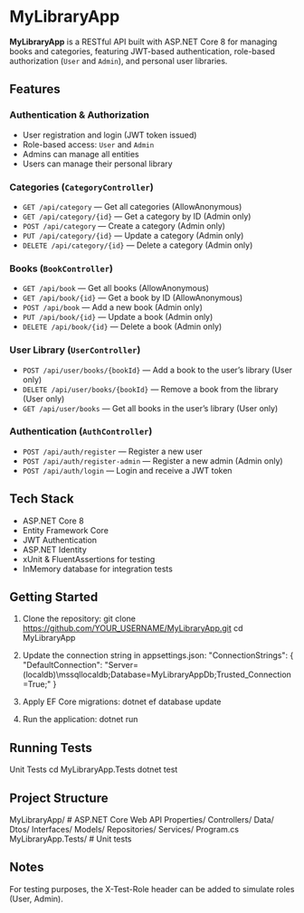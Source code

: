 # MyLibraryApp

**MyLibraryApp** is a RESTful API built with ASP.NET Core 8 for managing books and categories, featuring JWT-based authentication, role-based authorization (`User` and `Admin`), and personal user libraries.

## Features

### Authentication & Authorization
- User registration and login (JWT token issued)
- Role-based access: `User` and `Admin`
- Admins can manage all entities
- Users can manage their personal library

### Categories (`CategoryController`)
- `GET /api/category` — Get all categories (AllowAnonymous)
- `GET /api/category/{id}` — Get a category by ID (Admin only)
- `POST /api/category` — Create a category (Admin only)
- `PUT /api/category/{id}` — Update a category (Admin only)
- `DELETE /api/category/{id}` — Delete a category (Admin only)

### Books (`BookController`)
- `GET /api/book` — Get all books (AllowAnonymous)
- `GET /api/book/{id}` — Get a book by ID (AllowAnonymous)
- `POST /api/book` — Add a new book (Admin only)
- `PUT /api/book/{id}` — Update a book (Admin only)
- `DELETE /api/book/{id}` — Delete a book (Admin only)

### User Library (`UserController`)
- `POST /api/user/books/{bookId}` — Add a book to the user’s library (User only)
- `DELETE /api/user/books/{bookId}` — Remove a book from the library (User only)
- `GET /api/user/books` — Get all books in the user’s library (User only)

### Authentication (`AuthController`)
- `POST /api/auth/register` — Register a new user
- `POST /api/auth/register-admin` — Register a new admin (Admin only)
- `POST /api/auth/login` — Login and receive a JWT token

## Tech Stack

- ASP.NET Core 8
- Entity Framework Core
- JWT Authentication
- ASP.NET Identity
- xUnit & FluentAssertions for testing
- InMemory database for integration tests

## Getting Started

1. Clone the repository:
   git clone https://github.com/YOUR_USERNAME/MyLibraryApp.git
   cd MyLibraryApp
   
3. Update the connection string in appsettings.json:
"ConnectionStrings": {
  "DefaultConnection": "Server=(localdb)\\mssqllocaldb;Database=MyLibraryAppDb;Trusted_Connection=True;"
}

4. Apply EF Core migrations:
dotnet ef database update

5. Run the application:
dotnet run

## Running Tests
Unit Tests
cd MyLibraryApp.Tests
dotnet test

## Project Structure

MyLibraryApp/                        # ASP.NET Core Web API
   Properties/
   Controllers/
   Data/
   Dtos/
   Interfaces/
   Models/
   Repositories/
   Services/
   Program.cs
MyLibraryApp.Tests/               # Unit tests
  
## Notes
For testing purposes, the X-Test-Role header can be added to simulate roles (User, Admin).
